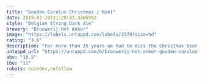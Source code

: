 ```yaml
---
title: "Gouden Carolus Christmas / Noël"
date: 2019-02-10T11:29:33.338596Z
style: "Belgian Strong Dark Ale"
brewery: "Brouwerij Het Anker"
image: "https://labels.untappd.com/labels/1579?size=hd"
rating: "3.6"
description: "For more than 35 years we had to miss the Christmas beer but in 2002 the tradition was restored with Gouden Carolus Christmas. It’s a strong, dark ruby red beer with character and contains an alcohol percentage of 10.5 % alc.vol. Brewed in August, the beer rests a few months to reach an optimal balance. Three kinds of hops and 6 different kinds of herbs and spices define the rich taste of this Christmas beer. Top-class!"
untappd_url: "https://untappd.com/b/brouwerij-het-anker-gouden-carolus-christmas-noel/1579"
abv: "10.5"
ibu: "11"
robots: noindex,nofollow
---
```

